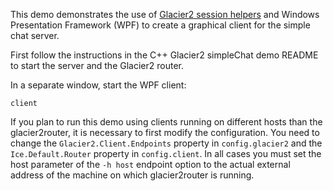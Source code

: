 This demo demonstrates the use of [Glacier2 session helpers][1] and Windows
Presentation Framework (WPF) to create a graphical client for the simple
chat server.

First follow the instructions in the C++ Glacier2 simpleChat demo README
to start the server and the Glacier2 router.

In a separate window, start the WPF client:

```
client
```

If you plan to run this demo using clients running on different hosts
than the glacier2router, it is necessary to first modify the
configuration. You need to change the `Glacier2.Client.Endpoints`
property in `config.glacier2` and the `Ice.Default.Router` property in
`config.client`. In all cases you must set the host parameter of the
`-h host` endpoint option to the actual external address of the machine
on which glacier2router is running.

[1]: https://doc.zeroc.com/ice/3.7/ice-services/glacier2/glacier2-sessionhelper-class
